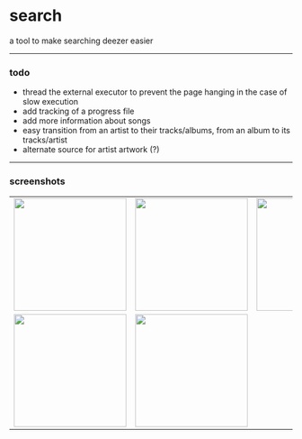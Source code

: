 # search
a tool to make searching deezer easier

---

### todo
<ul>
  <li>thread the external executor to prevent the page hanging in the case of slow execution</li>
  <li>add tracking of a progress file</li>
  <li>add more information about songs</li>
  <li>easy transition from an artist to their tracks/albums, from an album to its tracks/artist</li>
  <li>alternate source for artist artwork (?)</li>
</ul>

---

### screenshots
<table>
  <tr>
    <td><img src="https://github.com/TheLastDestroyer/search/raw/master/screenshots/Screenshot_Chrome_20180412-204307.png" width="200" /></td>
    <td><img src="https://github.com/TheLastDestroyer/search/raw/master/screenshots/Screenshot_Chrome_20180412-204311.png" width="200" /></td>
    <td><img src="https://github.com/TheLastDestroyer/search/blob/master/screenshots/Screenshot_Chrome_20180412-204322.png" width="200" /></td>
 </tr>
 <tr>
   <td><img src="https://github.com/TheLastDestroyer/search/blob/master/screenshots/Screenshot_Chrome_20180411-203212.png" width="200" /></td>
   <td><img src="https://github.com/TheLastDestroyer/search/raw/master/screenshots/Screenshot_Chrome_20180412-204407.png" width="200" /></td>
  </tr>
  </table>



